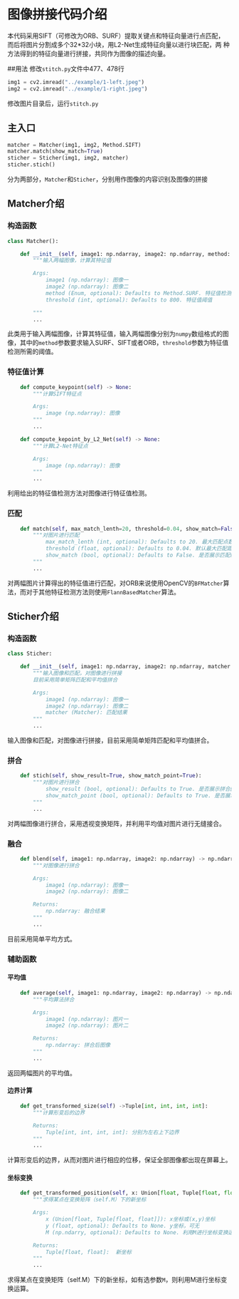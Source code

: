 # 图像拼接代码介绍
本代码采用SIFT（可修改为ORB、SURF）提取关键点和特征向量进行点匹配，
而后将图片分割成多个32*32小块，用L2-Net生成特征向量以进行块匹配，两
种方法得到的特征向量进行拼接，共同作为图像的描述向量。

##用法
修改`stitch.py`文件中477、478行
```python
img1 = cv2.imread("../example/1-left.jpeg")
img2 = cv2.imread("../example/1-right.jpeg")
```
修改图片目录后，运行`stitch.py`

## 主入口
```python
matcher = Matcher(img1, img2, Method.SIFT)
matcher.match(show_match=True)
sticher = Sticher(img1, img2, matcher)
sticher.stich()
```

分为两部分，`Matcher`和`Sticher`，分别用作图像的内容识别及图像的拼接

## Matcher介绍

### 构造函数

```python
class Matcher():

    def __init__(self, image1: np.ndarray, image2: np.ndarray, method: Enum=Method.SURF, threshold=800) -> None:
        """输入两幅图像，计算其特征值

        Args:
            image1 (np.ndarray): 图像一
            image2 (np.ndarray): 图像二
            method (Enum, optional): Defaults to Method.SURF. 特征值检测方法
            threshold (int, optional): Defaults to 800. 特征值阈值

        """
        ...
```

此类用于输入两幅图像，计算其特征值，输入两幅图像分别为`numpy`数组格式的图像，其中的`method`参数要求输入SURF、SIFT或者ORB，`threshold`参数为特征值检测所需的阈值。

### 特征值计算

```python
    def compute_keypoint(self) -> None:
        """计算SIFT特征点

        Args:
            image (np.ndarray): 图像
        """
        ...
```
```python
    def compute_kepoint_by_L2_Net(self) -> None:
        """计算L2-Net特征点

        Args:
            image (np.ndarray): 图像
        """
        ...
```

利用给出的特征值检测方法对图像进行特征值检测。

### 匹配

```python
    def match(self, max_match_lenth=20, threshold=0.04, show_match=False):
        """对图片进行匹配
            max_match_lenth (int, optional): Defaults to 20. 最大匹配点数量
            threshold (float, optional): Defaults to 0.04. 默认最大匹配距离差
            show_match (bool, optional): Defaults to False. 是否展示匹配结果
        """
        ...
```

对两幅图片计算得出的特征值进行匹配，对ORB来说使用OpenCV的`BFMatcher`算法，而对于其他特征检测方法则使用`FlannBasedMatcher`算法。

## Sticher介绍

### 构造函数

```python
class Sticher:

    def __init__(self, image1: np.ndarray, image2: np.ndarray, matcher: Matcher):
        """输入图像和匹配，对图像进行拼接
        目前采用简单矩阵匹配和平均值拼合

        Args:
            image1 (np.ndarray): 图像一
            image2 (np.ndarray): 图像二
            matcher (Matcher): 匹配结果
        """
        ...
```

输入图像和匹配，对图像进行拼接，目前采用简单矩阵匹配和平均值拼合。

### 拼合

```python
    def stich(self, show_result=True, show_match_point=True):
        """对图片进行拼合
            show_result (bool, optional): Defaults to True. 是否展示拼合图像
            show_match_point (bool, optional): Defaults to True. 是否展示拼合点
        """
        ...
```

对两幅图像进行拼合，采用透视变换矩阵，并利用平均值对图片进行无缝接合。

### 融合

```python
    def blend(self, image1: np.ndarray, image2: np.ndarray) -> np.ndarray:
        """对图像进行拼合

        Args:
            image1 (np.ndarray): 图像一
            image2 (np.ndarray): 图像二

        Returns:
            np.ndarray: 融合结果
        """
        ...
```

目前采用简单平均方式。

### 辅助函数

#### 平均值

```python
    def average(self, image1: np.ndarray, image2: np.ndarray) -> np.ndarry:
        """平均算法拼合

        Args:
            image1 (np.ndarray): 图片一
            image2 (np.ndarray): 图片二

        Returns:
            np.ndarray: 拼合后图像
        """
        ...
```

返回两幅图片的平均值。

#### 边界计算

```python
    def get_transformed_size(self) ->Tuple[int, int, int, int]:
        """计算形变后的边界

        Returns:
            Tuple[int, int, int, int]: 分别为左右上下边界
        """
        ...
```

计算形变后的边界，从而对图片进行相应的位移，保证全部图像都出现在屏幕上。

#### 坐标变换

```python
    def get_transformed_position(self, x: Union[float, Tuple[float, float]], y: float=None, M=None) -> Tuple[float, float]:
        """求得某点在变换矩阵（self.M）下的新坐标

        Args:
            x (Union[float, Tuple[float, float]]): x坐标或(x,y)坐标
            y (float, optional): Defaults to None. y坐标，可无
            M (np.ndarry, optional): Defaults to None. 利用M进行坐标变换运算

        Returns:
            Tuple[float, float]:  新坐标
        """
        ...
```

求得某点在变换矩阵（self.M）下的新坐标，如有选参数`M`，则利用M进行坐标变换运算。
